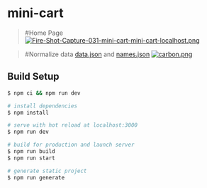 # mini-cart
> #Home Page
>[![Fire-Shot-Capture-031-mini-cart-mini-cart-localhost.png](https://i.postimg.cc/SN2vMYmW/Fire-Shot-Capture-031-mini-cart-mini-cart-localhost.png)](https://postimg.cc/ppvCNThT)

> #Normalize data [data.json](static/data.json) and [names.json](static/names.json)
>[![carbon.png](https://i.postimg.cc/90J13VPt/carbon.png)](https://postimg.cc/5QQ8vhR6)
## Build Setup

```bash
$ npm ci && npm run dev

# install dependencies
$ npm install

# serve with hot reload at localhost:3000
$ npm run dev

# build for production and launch server
$ npm run build
$ npm run start

# generate static project
$ npm run generate
```
